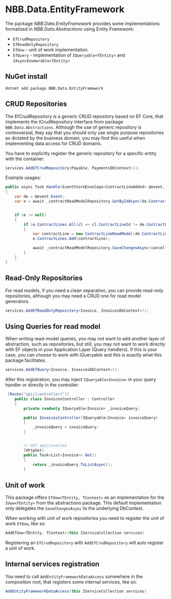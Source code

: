 NBB.Data.EntityFramework
===============

The package *NBB.Data.EntityFramework* provides some implementations formalized in *NBB.Data.Abstractions* using Entity Framework:
* `EfCrudRepository`
* `EfReadOnlyRepository`
* `EfUow` - unit of work implementation
* `EfQuery` - implementation of `IQueryable<TEntity>` and `IAsyncEnumerable<TEntity>`

NuGet install
----------------
```
dotnet add package NBB.Data.EntityFramework
```

CRUD Repositories
----------------
The EfCrudRepository is a generic CRUD repository based on EF Core, that implements the ICrudRepository interface from package `NBB.Data.Abstractions`.
Although the use of generic repository is controversial, they say that you should only use single purpose repositories as dictated by the business domain, you may find this useful when implementing data access for CRUD domains.

You have to explicitly register the generic repository for a specific entity with the container:

```csharp
services.AddEfCrudRepository<Payable, PaymentsDbContext>();
```

Example usages:
```csharp
public async Task Handle(EventStoreEnvelope<ContractLineAdded> @event, CancellationToken cancellationToken)
{
    var de = @event.Event;
    var e = await _contractReadModelRepository.GetByIdAsync(de.ContractId, cancellationToken, "ContractLines");


    if (e != null)
    {
        if (e.ContractLines.All(cl => cl.ContractLineId != de.ContractLineId))
        {
            var contractLine = new ContractLineReadModel(de.ContractLineId, de.Product, de.Price, de.Quantity, de.ContractId);
            e.ContractLines.Add(contractLine);

            await _contractReadModelRepository.SaveChangesAsync(cancellationToken);
        }
    }
}
```

Read-Only Repositories
----------------
For read models, if you need a clean separation, you can  provide read-only repositories, although you may need a CRUD one for read model generators.

```csharp
services.AddEfReadOnlyRepository<Invoice, InvoicesDbContext>();
```

Using Queries for read model
----------------
When writing read-model queries, you may not want to add another layer of abstraction, such as repositories, but still, you may not want to work directly with EF objects  in your Application Layer (Query handlers). If this is your case, you can choose to work with IQueryable<TEntity> and this is exactly what this package facilitates.

```csharp
services.AddEfQuery<Invoice, InvoicesDbContext>();
```

After this registration, you may inject `IQueryable<Invoice>` in your query handler or directly in the controller:
```csharp
 [Route("api/[controller]")]
    public class InvoicesController : Controller
    {
        private readonly IQueryable<Invoice> _invoiceQuery;

        public InvoicesController(IQueryable<Invoice> invoiceQuery)
        {
            _invoiceQuery = invoiceQuery;
        }


        // GET api/invoices
        [HttpGet]
        public Task<List<Invoice>> Get()
        {
            return _invoiceQuery.ToListAsync();
        }
```



Unit of work
----------------
This package offers `EfUow<TEntity, TContext>` as an implementation for the `IUow<TEntity>` from the abstractions package. This default implementation only delegates the `SaveChangesAsync` to the underlying DbContext.

When working with unit of work repositories you need to register the unit of work `EfUow`, like so:
```csharp
AddEfUow<TEntity, TContext>(this IServiceCollection services)
```

Registering an `EfCrudRepository` with `AddEfCrudRepository` will auto register a unit of work.


Internal services registration
----------------
You need to call `AddEntityFrameworkDataAccess` somewhere in the composition root, that registers some internal services, like so:
```csharp
AddEntityFrameworkDataAccess(this IServiceCollection services)
```